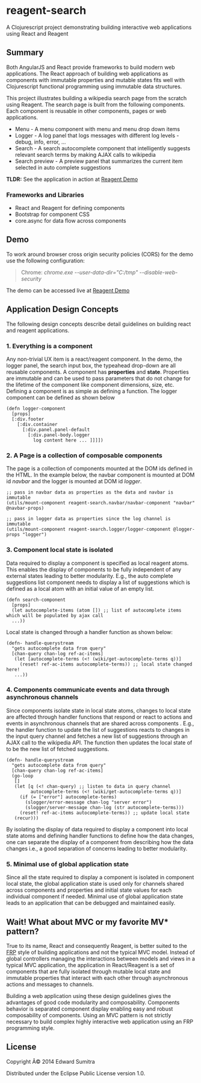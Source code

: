 # reagent-search

A Clojurescript project demonstrating building interactive web applications using React and Reagent

## Summary
Both AngularJS and React provide frameworks to build modern web applications. The React approach of building web applications as components with immutable properties and mutable states fits well with Clojurescript functional programming using immutable data structures.

This project illustrates building a wikipedia search page from the scratch using Reagent. The search page is built from the following components. Each component is reusable in other components, pages or web applications.

* Menu - A menu component with menu and menu drop down items
* Logger - A log panel that logs messages with different log levels - debug, info, error, ...
* Search - A search autocomplete component that intelligently suggests relevant search terms by making AJAX calls to wikipedia
* Search preview - A preview panel that summarizes the current item selected in auto complete suggestions

**TLDR:** See the application in action at [Reagent Demo](http://esumitra.github.io/reagent-search)

### Frameworks and Libraries
* React and Reagent for defining components
* Bootstrap for component CSS
* core.async for data flow across components

## Demo
To work around browser cross origin security policies (CORS) for the demo use the following configuration:
> Chrome: <i>chrome.exe --user-data-dir="C:/tmp" --disable-web-security</i>

The demo can be accessed live at [Reagent Demo](http://esumitra.github.io/reagent-search)

## Application Design Concepts
The following design concepts describe detail guidelines on building react and reagent applications.
### 1. Everything is a component
Any non-trivial UX item is a react/reagent component. In the demo, the logger panel, the search input box, the typeahead drop-down are all reusable components. A component has **properties** and **state**. Properties are immutable and can be used to pass parameters that do not change for the lifetime of the component like component dimensions, size, etc. Defining a component is as simple as defining a function. The logger component can be defined as shown below

    (defn logger-component
      [props]
      [:div.footer
        [:div.container
          [:div.panel.panel-default
            [:div.panel-body.logger
              log content here ... ]]]])


### 2. A Page is a collection of composable components
The page is a collection of components mounted at the DOM ids defined in the HTML. In the example below, the navbar component is mounted at DOM id *navbar* and the logger is mounted at DOM id *logger*.

    ;; pass in navbar data as properties as the data and navbar is immutable
    (utils/mount-component reagent-search.navbar/navbar-component "navbar" @navbar-props)

    ;; pass in logger data as properties since the log channel is immutable
    (utils/mount-component reagent-search.logger/logger-component @logger-props "logger")

### 3. Component local state is isolated
Data required to display a component is specified as local reagent atoms.  This enables the display of components to be fully independent of any external states leading to better modularity.  E.g., the auto complete suggestions list component needs to display a list of suggestions which is defined as a local atom with an initial value of an empty list.

    (defn search-component
      [props]
      (let autocomplete-items (atom []) ;; list of autocomplete items which will be populated by ajax call
      ...))

Local state is changed through a handler function as shown below:

    (defn- handle-querystream
      "gets autocomplete data from query"
      [chan-query chan-log ref-ac-items]
       (let [autocomplete-terms (<! (wiki/get-autocomplete-terms q))]
         (reset! ref-ac-items autocomplete-terms)) ;; local state changed here!
       ...))

### 4. Components communicate events and data through asynchronous channels
Since components isolate state in local state atoms, changes to local state are affected through handler functions that respond or react to actions and events in asynchronous channels that are shared across components . E.g., the handler function to update the list of suggestions reacts to changes in the input query channel and fetches a new list of suggestions through an AJAX call to the wikipedia API. The function then updates the local state of to be the new list of fetched suggestions.

    (defn- handle-querystream
      "gets autocomplete data from query"
      [chan-query chan-log ref-ac-items]
      (go-loop
       []
       (let [q (<! chan-query) ;; listen to data in query channel
             autocomplete-terms (<! (wiki/get-autocomplete-terms q))]
         (if (= ["error"] autocomplete-terms)
           (slogger/error-message chan-log "server error")
           (slogger/server-message chan-log (str autocomplete-terms)))
         (reset! ref-ac-items autocomplete-terms)) ;; update local state
       (recur)))

By isolating the display of data required to display a component into local state atoms and defining handler functions to define how the data changes, one can separate the display of a component from describing how the data changes i.e., a good separation of concerns leading to better modularity.

### 5. Minimal use of global application state
Since all the state required to display a component is isolated in component local state, the global application state is used only for channels shared across components and properties and initial state values for each individual component if needed. Minimal use of global application state leads to an application that can be debugged and maintained easily.

## Wait! What about MVC or my favorite MV* pattern?
True to its name, React and consequently Reagent, is better suited to the [FRP](http://en.wikipedia.org/wiki/Functional_reactive_programming) style of building applications and not the typical MVC model. Instead of global controllers managing the interactions between models and views in a typical MVC application, the application in React/Reagent is a set of  components that are fully isolated through mutable local state and immutable properties that interact with each other through asynchronous actions and messages to channels.

Building a web application using these design guidelines gives the advantages of good code modularity and composability.  Components behavior is separated component display enabling easy and robust composability of components. Using an MVC pattern is not strictly necessary to build complex highly interactive web application using an FRP programming style.

## License

Copyright Â© 2014 Edward Sumitra

Distributed under the Eclipse Public License version 1.0.